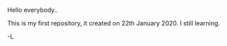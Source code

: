 Hello everybody..

This is my first repository, it created on 22th January 2020.
I still learning.

-L
